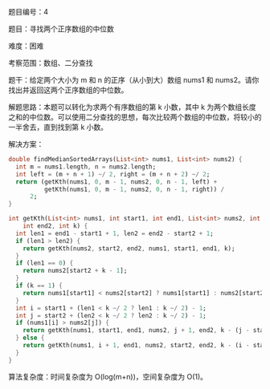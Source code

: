 题目编号：4

题目：寻找两个正序数组的中位数

难度：困难

考察范围：数组、二分查找

题干：给定两个大小为 m 和 n 的正序（从小到大）数组 nums1 和 nums2。请你找出并返回这两个正序数组的中位数。

解题思路：本题可以转化为求两个有序数组的第 k 小数，其中 k 为两个数组长度之和的中位数。可以使用二分查找的思想，每次比较两个数组的中位数，将较小的一半舍去，直到找到第 k 小数。

解决方案：

```dart
double findMedianSortedArrays(List<int> nums1, List<int> nums2) {
  int m = nums1.length, n = nums2.length;
  int left = (m + n + 1) ~/ 2, right = (m + n + 2) ~/ 2;
  return (getKth(nums1, 0, m - 1, nums2, 0, n - 1, left) +
          getKth(nums1, 0, m - 1, nums2, 0, n - 1, right)) /
      2;
}

int getKth(List<int> nums1, int start1, int end1, List<int> nums2, int start2,
    int end2, int k) {
  int len1 = end1 - start1 + 1, len2 = end2 - start2 + 1;
  if (len1 > len2) {
    return getKth(nums2, start2, end2, nums1, start1, end1, k);
  }
  if (len1 == 0) {
    return nums2[start2 + k - 1];
  }
  if (k == 1) {
    return nums1[start1] < nums2[start2] ? nums1[start1] : nums2[start2];
  }
  int i = start1 + (len1 < k ~/ 2 ? len1 : k ~/ 2) - 1;
  int j = start2 + (len2 < k ~/ 2 ? len2 : k ~/ 2) - 1;
  if (nums1[i] > nums2[j]) {
    return getKth(nums1, start1, end1, nums2, j + 1, end2, k - (j - start2 + 1));
  } else {
    return getKth(nums1, i + 1, end1, nums2, start2, end2, k - (i - start1 + 1));
  }
}
```

算法复杂度：时间复杂度为 O(log(m+n))，空间复杂度为 O(1)。